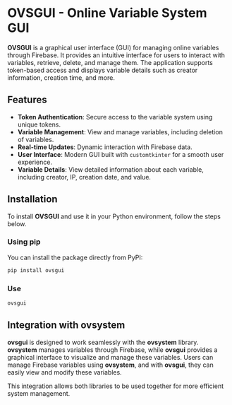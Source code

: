 # OVSGUI - Online Variable System GUI

**OVSGUI** is a graphical user interface (GUI) for managing online variables through Firebase. It provides an intuitive interface for users to interact with variables, retrieve, delete, and manage them. The application supports token-based access and displays variable details such as creator information, creation time, and more.

## Features

- **Token Authentication**: Secure access to the variable system using unique tokens.
- **Variable Management**: View and manage variables, including deletion of variables.
- **Real-time Updates**: Dynamic interaction with Firebase data.
- **User Interface**: Modern GUI built with `customtkinter` for a smooth user experience.
- **Variable Details**: View detailed information about each variable, including creator, IP, creation date, and value.

## Installation

To install **OVSGUI** and use it in your Python environment, follow the steps below.

### Using pip

You can install the package directly from PyPI:

```bash
pip install ovsgui
```

### Use

```bash
ovsgui
```

## Integration with ovsystem

**ovsgui** is designed to work seamlessly with the **ovsystem** library. **ovsystem** manages variables through Firebase, while **ovsgui** provides a graphical interface to visualize and manage these variables. Users can manage Firebase variables using **ovsystem**, and with **ovsgui**, they can easily view and modify these variables. 

This integration allows both libraries to be used together for more efficient system management.
